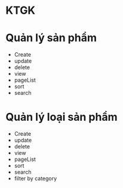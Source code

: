# KTGK
# Quản lý sản phẩm
 + Create
 + update
 + delete
 + view
 + pageList
 + sort
 + search
 
# Quản lý loại sản phẩm

 + Create
 + update
 + delete
 + view
 + pageList
 + sort
 + search
 + filter by category 
